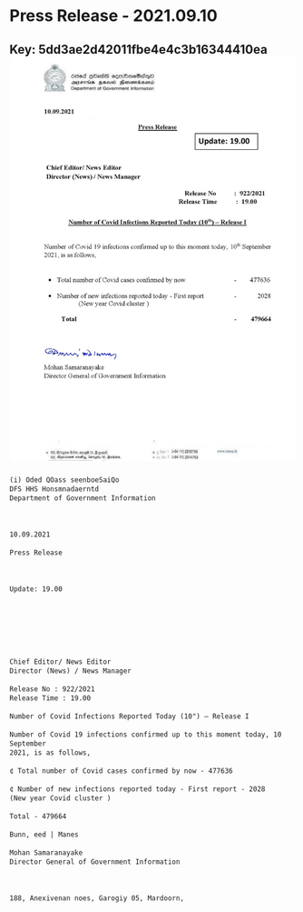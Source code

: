 # Press Release - 2021.09.10 
Key: 5dd3ae2d42011fbe4e4c3b16344410ea 
![img](img/5dd3ae2d42011fbe4e4c3b16344410ea.jpg)
---
```
(i) Oded QOass seenboeSaiQo
DFS HHS Honsmnadaerntd
Department of Government Information

 

10.09.2021

Press Release

 

Update: 19.00

 

 

 

Chief Editor/ News Editor
Director (News) / News Manager

Release No : 922/2021
Release Time : 19.00

Number of Covid Infections Reported Today (10") — Release I

Number of Covid 19 infections confirmed up to this moment today, 10 September
2021, is as follows,

¢ Total number of Covid cases confirmed by now - 477636

¢ Number of new infections reported today - First report - 2028
(New year Covid cluster )

Total - 479664

Bunn, eed | Manes

Mohan Samaranayake
Director General of Government Information

   

188, Anexivenan noes, Garogiy 05, Mardoorn,

```
